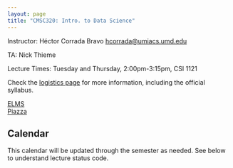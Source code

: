 ```yaml
---
layout: page
title: "CMSC320: Intro. to Data Science"
---
```


Instructor: Héctor Corrada Bravo <hcorrada@umiacs.umd.edu>  

TA: Nick Thieme <tba>  

Lecture Times: Tuesday and Thursday, 2:00pm-3:15pm, CSI 1121  

Check the [logistics page](logistics.html) for more information, including the official syllabus.

[ELMS](site.elms_url)  
[Piazza](site.piazza_url)

## Calendar

This calendar will be updated through the semester as needed. See below to understand lecture status code.
